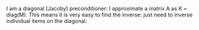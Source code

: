 I am a diagonal (Jacoby) preconditioner: I approximate a matrix A as K = diag(M). This means it is very easy to  find the inverse: just need to inverse 
individual items on the diagonal.